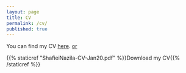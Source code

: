 ```yaml
---
layout: page
title: CV
permalink: /cv/
published: true
--- 
```


You can find my CV [here](https://drive.google.com/file/d/1sgWc__zqaH70KqACYQyUxxRv76je4XKP/view?usp=sharing). 
[or](images/ShafieiNazila-CV-Jan20)

{{% staticref "ShafieiNazila-CV-Jan20.pdf" %}}Download my CV{{% /staticref %}}
